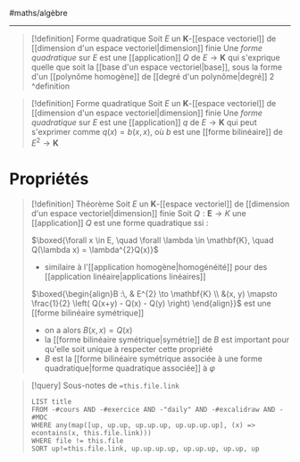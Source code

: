 #maths/algèbre

----


> [!definition] Forme quadratique
> Soit $E$ un $\mathbf{K}$-[[espace vectoriel]] de [[dimension d'un espace vectoriel|dimension]] finie
> Une *forme quadratique* sur $E$ est une [[application]] $Q$ de $E \to \mathbf{K}$ qui s'exprique quelle que soit la [[base d'un espace vectoriel|base]], sous la forme d'un [[polynôme homogène]] de [[degré d'un polynôme|degré]] $2$
^definition

> [!definition] Forme quadratique
> Soit $E$ un $\mathbf{K}$-[[espace vectoriel]] de [[dimension d'un espace vectoriel|dimension]] finie
> Une *forme quadratique* sur $E$ est une [[application]] $q$ de $E \to \mathbf{K}$ qui peut s'exprimer comme $q(x) = b(x, x)$, où $b$ est une [[forme bilinéaire]] de $E^{2} \to \mathbf{K}$

# Propriétés 

> [!definition] Théorème
> Soit $E$ un $\mathbf{K}$-[[espace vectoriel]] de [[dimension d'un espace vectoriel|dimension]] finie
> Soit $Q : \mathbf{E} \to K$ une [[application]] 
> $Q$ est une forme quadratique ssi : 
> 
> $\boxed{\forall x \in E, \quad \forall \lambda \in \mathbf{K}, \quad Q(\lambda x) = \lambda^{2}Q(x)}$
>  - similaire à l'[[application homogène|homogénéité]] pour des [[application linéaire|applications linéaires]]
> 
> $\boxed{\begin{align}B :\, & E^{2}  \to \mathbf{K} \\ &(x, y) \mapsto \frac{1}{2} \left( Q(x+y) - Q(x) - Q(y) \right) \end{align}}$ est une [[forme bilinéaire symétrique]]
>  - on a alors $B(x, x) = Q(x)$
>  - la [[forme bilinéaire symétrique|symétrie]] de $B$ est important pour qu'elle soit unique à respecter cette propriété
>  - $B$ est la [[forme bilinéaire symétrique associée à une forme quadratique|forme quadratique associée]] à $\varphi$

> [!query] Sous-notes de `=this.file.link`
> ```dataview
> LIST title
> FROM -#cours AND -#exercice AND -"daily" AND -#excalidraw AND -#MOC
> WHERE any(map([up, up.up, up.up.up, up.up.up.up], (x) => econtains(x, this.file.link)))
> WHERE file != this.file
> SORT up!=this.file.link, up.up.up.up, up.up.up, up.up, up
> ```